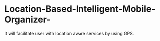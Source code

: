 # Location-Based-Intelligent-Mobile-Organizer-
It will facilitate user with location aware services by using GPS. 
